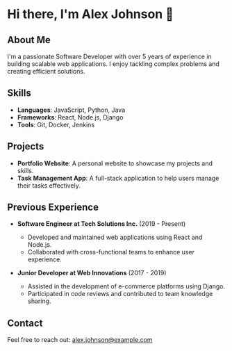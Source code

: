 # Hi there, I'm Alex Johnson 👋

## About Me
I'm a passionate Software Developer with over 5 years of experience in building scalable web applications. I enjoy tackling complex problems and creating efficient solutions.

## Skills
- **Languages**: JavaScript, Python, Java
- **Frameworks**: React, Node.js, Django
- **Tools**: Git, Docker, Jenkins

## Projects
- **Portfolio Website**: A personal website to showcase my projects and skills.
- **Task Management App**: A full-stack application to help users manage their tasks effectively.

## Previous Experience
- **Software Engineer at Tech Solutions Inc.** (2019 - Present)
  - Developed and maintained web applications using React and Node.js.
  - Collaborated with cross-functional teams to enhance user experience.

- **Junior Developer at Web Innovations** (2017 - 2019)
  - Assisted in the development of e-commerce platforms using Django.
  - Participated in code reviews and contributed to team knowledge sharing.

## Contact
Feel free to reach out: alex.johnson@example.com
